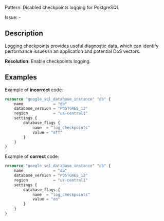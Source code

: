 Pattern: Disabled checkpoints logging for PostgreSQL

Issue: -

## Description

Logging checkpoints provides useful diagnostic data, which can identify performance issues in an application and potential DoS vectors.

**Resolution**: Enable checkpoints logging.

## Examples

Example of **incorrect** code:

```terraform
resource "google_sql_database_instance" "db" {
	name             = "db"
	database_version = "POSTGRES_12"
	region           = "us-central1"
	settings {
		database_flags {
			name  = "log_checkpoints"
			value = "off"
		}
	}
}
```

Example of **correct** code:

```terraform
resource "google_sql_database_instance" "db" {
	name             = "db"
	database_version = "POSTGRES_12"
	region           = "us-central1"
	settings {
		database_flags {
			name  = "log_checkpoints"
			value = "on"
		}
	}
}
```